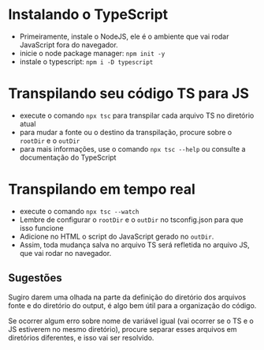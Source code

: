 # Instalando o TypeScript

- Primeiramente, instale o NodeJS, ele é o ambiente que vai rodar JavaScript fora do navegador.
- inicie o node package manager: `npm init -y`
- instale o typescript: `npm i -D typescript`

# Transpilando seu código TS para JS

- execute o comando `npx tsc` para transpilar cada arquivo TS no diretório atual
- para mudar a fonte ou o destino da transpilação, procure sobre o `rootDir` e o `outDir`
- para mais informações, use o comando `npx tsc --help` ou consulte a documentação do TypeScript

# Transpilando em tempo real

- execute o comando `npx tsc --watch`
- Lembre de configurar o `rootDir` e o `outDir` no tsconfig.json para que isso funcione
- Adicione no HTML o script do JavaScript gerado no `outDir`.
- Assim, toda mudança salva no arquivo TS será refletida no arquivo JS, que vai rodar no navegador.

## Sugestões

Sugiro darem uma olhada na parte da definição do diretório dos arquivos fonte e do diretório do output, é algo bem útil para a organização do código.

Se ocorrer algum erro sobre nome de variável igual (vai ocorrer se o TS e o JS estiverem no mesmo diretório),
procure separar esses arquivos em diretórios diferentes, e isso vai ser resolvido.
